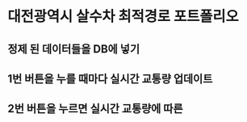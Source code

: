 # 대전광역시 살수차 최적경로 포트폴리오

## 정제 된 데이터들을 DB에 넣기

## 1번 버튼을 누를 때마다 실시간 교통량 업데이트

## 2번 버튼을 누르면 실시간 교통량에 따른 

